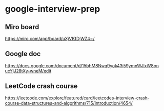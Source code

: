 # google-interview-prep

## Miro board
https://miro.com/app/board/uXjVKfDjWZ4=/

## Google doc
https://docs.google.com/document/d/15bhM8Nwq9yok43i59ymnWJlxW8onucYjJ28tXy-wneM/edit

## LeetCode crash course
https://leetcode.com/explore/featured/card/leetcodes-interview-crash-course-data-structures-and-algorithms/715/introduction/4654/